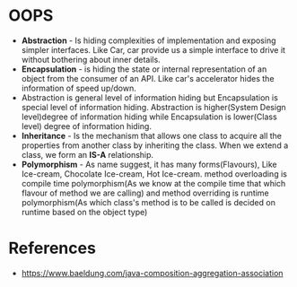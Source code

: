 # OOPS

- **Abstraction** - Is hiding complexities of implementation and exposing simpler interfaces. Like Car, car provide us a
  simple interface to drive it without bothering about inner details.
- **Encapsulation** - is hiding the state or internal representation of an object from the consumer of an API. Like
  car's
  accelerator hides the information of speed up/down.
- Abstraction is general level of information hiding but Encapsulation is special level of information hiding.
  Abstraction is higher(System Design level)degree of information hiding while Encapsulation is lower(Class level)
  degree of information hiding.
- **Inheritance** - Is the mechanism that allows one class to acquire all the properties from another class by
  inheriting the class. When we extend a class, we form an **IS-A** relationship.
- **Polymorphism** - As name suggest, it has many forms(Flavours), Like Ice-cream, Chocolate Ice-cream, Hot Ice-cream.
  method overloading is compile time polymorphism(As we know at the compile time that which flavour of method we are
  calling) and method overriding is runtime polymorphism(As which class's method is to be called is decided on runtime
  based on the object type)

# References

- https://www.baeldung.com/java-composition-aggregation-association